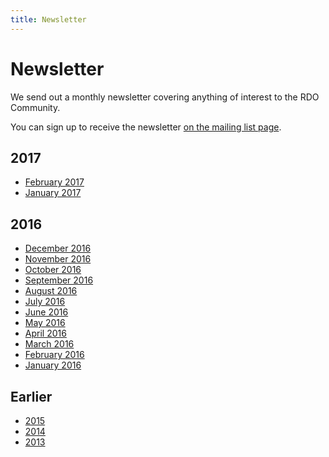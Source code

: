 ```yaml
---
title: Newsletter
---
```


# Newsletter

We send out a monthly newsletter covering anything of interest to the RDO Community.

You can sign up to receive the newsletter [on the mailing list page](http://www.redhat.com/mailman/listinfo/rdo-newsletter).

## 2017

* [February 2017](/newsletter/2017/february)
* [January 2017](/newsletter/2017/january)

## 2016

*  [December 2016](/newsletter/2016/december)
*  [November 2016](/newsletter/2016/november)
*  [October 2016](/newsletter/2016/october)
*  [September 2016](/newsletter/2016/september)
*  [August 2016](/newsletter/2016/august)
*  [July 2016](/newsletter/2016/july)
*  [June 2016](/newsletter/2016/june)
*  [May 2016](/newsletter/2016/may)
*  [April 2016](/newsletter/2016/april)
*  [March 2016](/newsletter/2016/march)
*  [February 2016](/newsletter/2016/february)
*  [January 2016](/newsletter/2016/january)

## Earlier

* [2015](/newsletter/2015)
* [2014](/newsletter/2014)
* [2013](/newsletter/2013)

